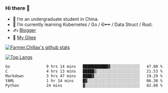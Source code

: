 ### Hi there 👋

- 🔭 I’m an undergraduate student in China.
- 🌱 I’m currently learning Kubernetes / Go / ~~C++~~ / Data Struct / Rust.
- ✍️ [Blogger](https://blog.farmer233.top)
- 🤔 [My Gitee](https://gitee.com/Farmer-chong)


[![Farmer.Chillax's github stats](https://github-readme-stats.vercel.app/api?username=FarmerChillax)](https://github.com/anuraghazra/github-readme-stats)

[![Top Langs](https://github-readme-stats.vercel.app/api/top-langs/?username=FarmerChillax&layout=compact&hide=html,css,javascript)](https://github.com/anuraghazra/github-readme-stats)


<a href="https://wakatime.com/@Farmer"> </a>
          <!--START_SECTION:waka-->

```txt
Go                9 hrs 14 mins   ███████████▓░░░░░░░░░░░░░   47.00 %
C                 4 hrs 13 mins   █████▒░░░░░░░░░░░░░░░░░░░   21.53 %
Markdown          3 hrs 47 mins   ████▓░░░░░░░░░░░░░░░░░░░░   19.29 %
YAML              1 hr 14 mins    █▓░░░░░░░░░░░░░░░░░░░░░░░   06.30 %
Python            24 mins         ▓░░░░░░░░░░░░░░░░░░░░░░░░   02.08 %
```

<!--END_SECTION:waka-->



<!--
**Farmer-chong/Farmer-chong** is a ✨ _special_ ✨ repository because its `README.md` (this file) appears on your GitHub profile.

Here are some ideas to get you started:

- 🔭 I’m currently working on ...
- 🌱 I’m currently learning ...
- 👯 I’m looking to collaborate on ...
- 🤔 I’m looking for help with ...
- 💬 Ask me about ...
- 📫 How to reach me: ...
- 😄 Pronouns: ...
- ⚡ Fun fact: ...
-->
